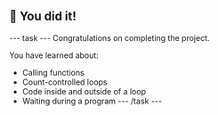 <h2 class="c-project-heading--task">🎉 You did it! </h2>

--- task ---
Congratulations on completing the project.

You have learned about:
- Calling functions
- Count-controlled loops 
- Code inside and outside of a loop
- Waiting during a program
--- /task ---